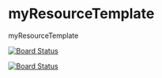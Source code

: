 # myResourceTemplate
myResourceTemplate

[![Board Status](https://dev.azure.com/youyuezheng/4d5633e5-8207-43e0-a5eb-6e05020a7dec/9b1ae39f-bb2d-4954-88cd-0ff15c554217/_apis/work/boardbadge/04c1762a-4edd-49e0-a60b-0457f80397f3)](https://dev.azure.com/youyuezheng/4d5633e5-8207-43e0-a5eb-6e05020a7dec/_boards/board/t/9b1ae39f-bb2d-4954-88cd-0ff15c554217/Microsoft.RequirementCategory/)

[![Board Status](https://dev.azure.com/youyuezheng/4d5633e5-8207-43e0-a5eb-6e05020a7dec/9b1ae39f-bb2d-4954-88cd-0ff15c554217/_apis/work/boardbadge/04c1762a-4edd-49e0-a60b-0457f80397f3)](https://dev.azure.com/youyuezheng/4d5633e5-8207-43e0-a5eb-6e05020a7dec/_boards/board/t/9b1ae39f-bb2d-4954-88cd-0ff15c554217/Microsoft.RequirementCategory/)
